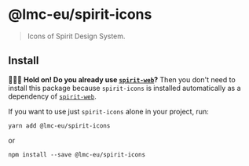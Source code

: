 # @lmc-eu/spirit-icons

> Icons of Spirit Design System.

## Install

🙋🏻‍♂️ **Hold on! Do you already use [`spirit-web`]?** Then you don't need to
install this package because `spirit-icons` is installed automatically
as a dependency of [`spirit-web`].

If you want to use just `spirit-icons` alone in your project, run:

```shell
yarn add @lmc-eu/spirit-icons
```

or

```shell
npm install --save @lmc-eu/spirit-icons
```

[`spirit-web`]: https://github.com/lmc-eu/spirit-design-system/tree/main/packages/web
